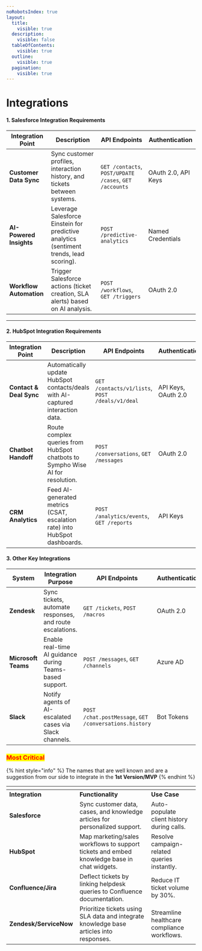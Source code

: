 ```yaml
---
noRobotsIndex: true
layout:
  title:
    visible: true
  description:
    visible: false
  tableOfContents:
    visible: true
  outline:
    visible: true
  pagination:
    visible: true
---
```


# Integrations



#### **1. Salesforce Integration Requirements**

| **Integration Point**   | **Description**                                                                         | **API Endpoints**                                      | **Authentication**  |
| ----------------------- | --------------------------------------------------------------------------------------- | ------------------------------------------------------ | ------------------- |
| **Customer Data Sync**  | Sync customer profiles, interaction history, and tickets between systems.               | `GET /contacts`, `POST/UPDATE /cases`, `GET /accounts` | OAuth 2.0, API Keys |
| **AI-Powered Insights** | Leverage Salesforce Einstein for predictive analytics (sentiment trends, lead scoring). | `POST /predictive-analytics`                           | Named Credentials   |
| **Workflow Automation** | Trigger Salesforce actions (ticket creation, SLA alerts) based on AI analysis.          | `POST /workflows`, `GET /triggers`                     | OAuth 2.0           |

***

#### **2. HubSpot Integration Requirements**

| **Integration Point**   | **Description**                                                                | **API Endpoints**                               | **Authentication**  |
| ----------------------- | ------------------------------------------------------------------------------ | ----------------------------------------------- | ------------------- |
| **Contact & Deal Sync** | Automatically update HubSpot contacts/deals with AI-captured interaction data. | `GET /contacts/v1/lists`, `POST /deals/v1/deal` | API Keys, OAuth 2.0 |
| **Chatbot Handoff**     | Route complex queries from HubSpot chatbots to Sympho Wise AI for resolution.  | `POST /conversations`, `GET /messages`          | OAuth 2.0           |
| **CRM Analytics**       | Feed AI-generated metrics (CSAT, escalation rate) into HubSpot dashboards.     | `POST /analytics/events`, `GET /reports`        | API Keys            |

#### **3. Other Key Integrations**

| **System**          | **Integration Purpose**                                  | **API Endpoints**                                      | **Authentication** |
| ------------------- | -------------------------------------------------------- | ------------------------------------------------------ | ------------------ |
| **Zendesk**         | Sync tickets, automate responses, and route escalations. | `GET /tickets`, `POST /macros`                         | OAuth 2.0          |
| **Microsoft Teams** | Enable real-time AI guidance during Teams-based support. | `POST /messages`, `GET /channels`                      | Azure AD           |
| **Slack**           | Notify agents of AI-escalated cases via Slack channels.  | `POST /chat.postMessage`, `GET /conversations.history` | Bot Tokens         |

### <mark style="color:red;">Most Critical</mark>&#x20;

{% hint style="info" %}
The names that are well known and are a suggestion from our side to integrate in the **1st Version/MVP**&#x20;
{% endhint %}

<table data-header-hidden data-full-width="false"><thead><tr><th width="171"></th><th></th><th></th></tr></thead><tbody><tr><td><strong>Integration</strong></td><td><strong>Functionality</strong></td><td><strong>Use Case</strong></td></tr><tr><td><strong>Salesforce</strong></td><td>Sync customer data, cases, and knowledge articles for personalized support.</td><td>Auto-populate client history during calls.</td></tr><tr><td><strong>HubSpot</strong></td><td>Map marketing/sales workflows to support tickets and embed knowledge base in chat widgets.</td><td>Resolve campaign-related queries instantly.</td></tr><tr><td><strong>Confluence/Jira</strong></td><td>Deflect tickets by linking helpdesk queries to Confluence documentation.</td><td>Reduce IT ticket volume by 30%.</td></tr><tr><td><strong>Zendesk/ServiceNow</strong></td><td>Prioritize tickets using SLA data and integrate knowledge base articles into responses.</td><td>Streamline healthcare compliance workflows.</td></tr></tbody></table>

